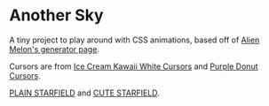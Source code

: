# Another Sky

A tiny project to play around with CSS animations, based off of [Alien Melon's generator page](http://generators.alienmelon.com/).

Cursors are from [Ice Cream Kawaii White Cursors](http://www.rw-designer.com/cursor-set/ice-cream-kawaii-white) and [Purple Donut Cursors](http://www.rw-designer.com/cursor-set/purple-donut).

[PLAIN STARFIELD](https://sielmm.github.io/Another_Sky/starfield.html) and [CUTE STARFIELD](https://sielmm.github.io/Another_Sky/cute_starfield.html).
